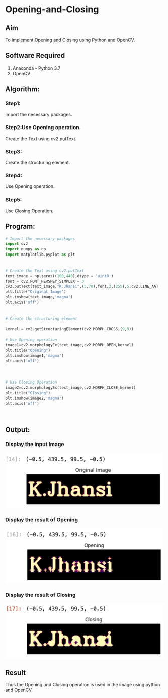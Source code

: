 # Opening-and-Closing

## Aim
To implement Opening and Closing using Python and OpenCV.

## Software Required
1. Anaconda - Python 3.7
2. OpenCV
## Algorithm:
### Step1:
Import the necessary packages.

### Step2:Use Opening operation.
Create the Text using cv2.putText.

### Step3:
Create the structuring element.

### Step4:
Use Opening operation.

### Step5:
Use Closing Operation.

 
## Program:

``` Python
# Import the necessary packages
import cv2
import numpy as np
import matplotlib.pyplot as plt


# Create the Text using cv2.putText
text_image = np.zeros((100,440),dtype = 'uint8')
font = cv2.FONT_HERSHEY_SIMPLEX = 3
cv2.putText(text_image,"K.Jhansi",(5,70),font,2,(255),5,cv2.LINE_AA)
plt.title("Original Image")
plt.imshow(text_image,'magma')
plt.axis('off')


# Create the structuring element

kernel = cv2.getStructuringElement(cv2.MORPH_CROSS,(9,9))

# Use Opening operation
image1=cv2.morphologyEx(text_image,cv2.MORPH_OPEN,kernel)
plt.title("Opening")
plt.imshow(image1,'magma')
plt.axis('off')



# Use Closing Operation
image2=cv2.morphologyEx(text_image,cv2.MORPH_CLOSE,kernel)
plt.title("Closing")
plt.imshow(image2,'magma')
plt.axis('off')




```
## Output:

### Display the input Image
![output](https://github.com/jhansi21005096/Opening-and-Closing/blob/main/output1.png)

### Display the result of Opening
![output](https://github.com/jhansi21005096/Opening-and-Closing/blob/main/output2.png)

### Display the result of Closing
![output](https://github.com/jhansi21005096/Opening-and-Closing/blob/main/output3.png)

## Result
Thus the Opening and Closing operation is used in the image using python and OpenCV.

